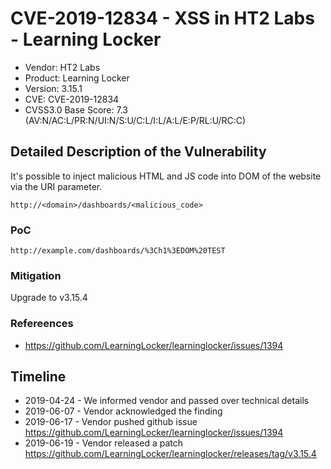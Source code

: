 # CVE-2019-12834 - XSS in HT2 Labs - Learning Locker

- Vendor: HT2 Labs
- Product: Learning Locker
- Version: 3.15.1
- CVE: CVE-2019-12834
- CVSS3.0 Base Score: 7.3 (AV:N/AC:L/PR:N/UI:N/S:U/C:L/I:L/A:L/E:P/RL:U/RC:C)


## Detailed Description of the Vulnerability

It's possible to inject malicious HTML and JS code into DOM of the website via the URI parameter.

```
http://<domain>/dashboards/<malicious_code>
```

### PoC
```
http://example.com/dashboards/%3Ch1%3EDOM%20TEST
```

### Mitigation

Upgrade to v3.15.4

### Refereences

* https://github.com/LearningLocker/learninglocker/issues/1394

## Timeline

* 2019-04-24 - We informed vendor and passed over technical details
* 2019-06-07 - Vendor acknowledged the finding
* 2019-06-17 - Vendor pushed github issue https://github.com/LearningLocker/learninglocker/issues/1394
* 2019-06-19 - Vendor released a patch https://github.com/LearningLocker/learninglocker/releases/tag/v3.15.4
